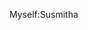 Myself:Susmitha
<!---
Susmitha-Y/Susmitha-Y is a ✨ special ✨ repository because its `README.md` (this file) appears on your GitHub profile.
You can click the Preview link to take a look at your changes.
--->
